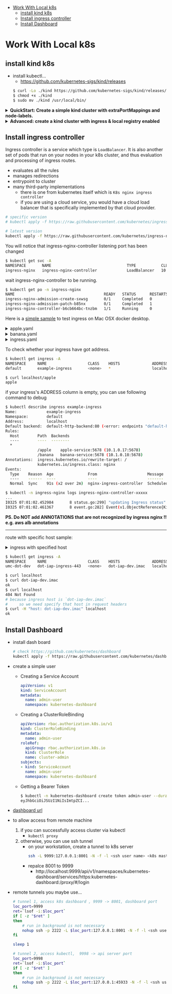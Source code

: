 [](...menustart)

- [Work With Local k8s](#b12bf4d31f18ea1cf240df43682ed0b5)
    - [install kind k8s](#e629a5281ed6903f92a461cc54e08857)
    - [Install ingress controller](#588da1e7cecfc3f40fa3e015ff722499)
    - [Install Dashboard](#5633d2848d737c44ec1d89bc54ccdfa9)

[](...menuend)


<h2 id="b12bf4d31f18ea1cf240df43682ed0b5"></h2>

# Work With Local k8s


<h2 id="e629a5281ed6903f92a461cc54e08857"></h2>

## install kind k8s

- install kubectl...
    - https://github.com/kubernetes-sigs/kind/releases
    ```bash
    $ curl -Lo ./kind https://github.com/kubernetes-sigs/kind/releases/download/v0.14.0/kind-$(uname)-amd64
    $ chmod +x ./kind
    $ sudo mv ./kind /usr/local/bin/


    ```

<details>
<summary>
<b>QuickStart: Create a simple kind cluster with extraPortMappings and node-labels.</b>
</summary>

- create cluster
    - extraPortMappings allow the local host to make requests to the Ingress controller over ports 80/443
    - node-labels only allow the ingress controller to run on a specific node(s) matching the label selector
    ```bash
    cat <<EOF | kind create cluster --name wslk8s  --config=-
    kind: Cluster
    apiVersion: kind.x-k8s.io/v1alpha4
    nodes:
    - role: control-plane
      kubeadmConfigPatches:
      - |
        kind: InitConfiguration
        nodeRegistration:
          kubeletExtraArgs:
            node-labels: "ingress-ready=true"
      extraPortMappings:
      - containerPort: 80
        hostPort: 80
        protocol: TCP
      - containerPort: 443
        hostPort: 443
        protocol: TCP
    EOF
    ```
- test whether it works...
    ```bash
    $ kubectl cluster-info
    Kubernetes control plane is running at https://127.0.0.1:35537
    CoreDNS is running at https://127.0.0.1:35537/api/v1/namespaces/kube-system/services/kube-dns:dns/proxy

    To further debug and diagnose cluster problems, use 'kubectl cluster-info dump'.
    ```

</details>


<details>
<summary>
<b>Advanced: create a kind cluster with ingress & local registry enabled</b>
</summary>

```bash

#!/bin/sh
set -o errexit

# with cluster name:
#   --name wslk8s
# with register name:
#   kind-registry
# with register port:
#   5050
# with ingress enable


# create registry container unless it already exists
reg_name='kind-registry'
reg_host="<TODO: your reg host>"
reg_port='5050'
if [ "$(docker inspect -f '{{.State.Running}}' "${reg_name}" 2>/dev/null || true)" != 'true' ]; then
  docker run \
    -d --restart=always -p "${reg_port}:5000" --name "${reg_name}" \
    registry:2
fi

# create a cluster with the local registry enabled in containerd
cat <<EOF | kind create cluster --name wslk8s  --config=-
kind: Cluster
apiVersion: kind.x-k8s.io/v1alpha4
containerdConfigPatches:
- |-
  [plugins."io.containerd.grpc.v1.cri".registry.mirrors."${reg_host}:${reg_port}"]
    endpoint = ["http://${reg_host}:${reg_port}"]

nodes:
- role: control-plane
  kubeadmConfigPatches:
  - |
    kind: InitConfiguration
    nodeRegistration:
      kubeletExtraArgs:
        node-labels: "ingress-ready=true"
  extraPortMappings:
  - containerPort: 80
    hostPort: 80
    protocol: TCP
  - containerPort: 443
    hostPort: 443
    protocol: TCP

EOF

# connect the registry to the cluster network if not already connected
if [ "$(docker inspect -f='{{json .NetworkSettings.Networks.kind}}' "${reg_name}")" = 'null' ]; then
  docker network connect "kind" "${reg_name}"
fi

# Document the local registry
# https://github.com/kubernetes/enhancements/tree/master/keps/sig-cluster-lifecycle/generic/1755-communicating-a-local-registry
cat <<EOF | kubectl apply -f -
apiVersion: v1
kind: ConfigMap
metadata:
  name: local-registry-hosting
  namespace: kube-public
data:
  localRegistryHosting.v1: |
    host: "${reg_host}:${reg_port}"
    help: "https://kind.sigs.k8s.io/docs/user/local-registry/"
EOF
```

</details>




<h2 id="588da1e7cecfc3f40fa3e015ff722499"></h2>

## Install ingress controller 

Ingress controller is a service which type is `LoadBalancer`. It is also another set of pods that run on your nodes in your k8s cluster, and thus evaluation and processing of ingress routes.

- evaluates all the rules
- manages redirections
- entrypoint to cluster
- many third-party implementations
    - there is one from kubernetes itself which is `K8s nginx ingress controller`
    - if you are using a cloud service, you would have a cloud load balancer that is specifically implemented by that cloud provider.


```bash
# specific version
# kubectl apply -f https://raw.githubusercontent.com/kubernetes/ingress-nginx/controller-v1.1.2/deploy/static/provider/cloud/deploy.yaml

# latest version
kubectl apply -f https://raw.githubusercontent.com/kubernetes/ingress-nginx/main/deploy/static/provider/kind/deploy.yaml

```

You will notice that ingress-nginx-controller listening port has been changed

```bash
$ kubectl get svc -A
NAMESPACE       NAME                                 TYPE           CLUSTER-IP       EXTERNAL-IP   PORT(S)                           AGE
ingress-nginx   ingress-nginx-controller             LoadBalancer   10.108.84.93    localhost     80:31402/TCP,443:32053/TCP   20s
```

wait ingress-nginx-controller to be running.

```bash
$ kubectl get po -n ingress-nginx
NAME                                       READY   STATUS      RESTARTS   AGE
ingress-nginx-admission-create-sxwsg       0/1     Completed   0          51s
ingress-nginx-admission-patch-b85nx        0/1     Completed   1          50s
ingress-nginx-controller-b6cb664bc-tnzbm   1/1     Running     0          51s
```


Here is a [simple sample](http://threelambda.com/2020/07/06/run-ingress-example-on-mac/) to test ingress on Mac OSX docker desktop.


<details>
<summary>
apple.yaml
</summary>

```yaml
kind: Pod
apiVersion: v1
metadata:
  name: apple-app
  labels:
    app: apple
spec:
  containers:
    - name: apple-app
      image: hashicorp/http-echo
      args:
        - "-text=apple"

---

kind: Service
apiVersion: v1
metadata:
  name: apple-service
spec:
  selector:
    app: apple
  ports:
    - port: 5678 # Default port for image
```

</details>


<details>
<summary>
banana.yaml
</summary>

```yaml
kind: Pod
apiVersion: v1
metadata:
  name: banana-app
  labels:
    app: banana
spec:
  containers:
    - name: banana-app
      image: hashicorp/http-echo
      args:
        - "-text=banana"

---

kind: Service
apiVersion: v1
metadata:
  name: banana-service
spec:
  selector:
    app: banana
  ports:
    - port: 5678 # Default port for image
```

</details>


<details>
<summary>
ingress.yaml
</summary>


```yaml
apiVersion: networking.k8s.io/v1
kind: Ingress
metadata:
  name: example-ingress
  annotations:
    nginx.ingress.kubernetes.io/rewrite-target: /
    # kubernetes.io/ingress.class: "nginx"
spec:
  rules:
    - host: 
      http:
        paths:
          - path: /apple
            pathType: Prefix
            backend:
              service:
                name: apple-service
                port:
                  number: 5678
          - path: /banana
            pathType: Prefix
            backend:
              service:
                name: banana-service
                port:
                  number: 5678
```

</details>

To check whether your ingress have got address.

```bash
$ kubectl get ingress -A
NAMESPACE     NAME                  CLASS    HOSTS              ADDRESS     PORTS   AGE
default       example-ingress       <none>   *                  localhost   80      4m17s

$ curl localhost/apple  
apple
```

if your ingress's ADDRESS column is empty, you can use following command to debug

```bash
$ kubectl describe ingress example-ingress
Name:             example-ingress
Namespace:        default
Address:          localhost
Default backend:  default-http-backend:80 (<error: endpoints "default-http-backend" not found>)
Rules:
  Host        Path  Backends
  ----        ----  --------
  *
              /apple    apple-service:5678 (10.1.0.17:5678)
              /banana   banana-service:5678 (10.1.0.18:5678)
Annotations:  ingress.kubernetes.io/rewrite-target: /
              kubernetes.io/ingress.class: nginx
Events:
  Type    Reason  Age               From                      Message
  ----    ------  ----              ----                      -------
  Normal  Sync    91s (x2 over 2m)  nginx-ingress-controller  Scheduled for sync
```

```bash
$ kubectl -n ingress-nginx logs ingress-nginx-controller-xxxxx
...
I0325 07:01:02.452984       8 status.go:299] "updating Ingress status" namespace="default" ingress="example-ingress" currentValue=[] newValue=[{IP: Hostname:localhost Ports:[]}]
I0325 07:01:02.461367       8 event.go:282] Event(v1.ObjectReference{Kind:"Ingress", Namespace:"default", Name:"example-ingress", UID:"e1b49b5e-c5a0-49a0-8e2a-64dd36820261", APIVersion:"networking.k8s.io/v1", ResourceVersion:"296455", FieldPath:""}): type: 'Normal' reason: 'Sync' Scheduled for sync
```


**PS. Do NOT add ANNOTATIONS that are not recognized by ingress nginx !! e.g. aws alb annotations**


---

route with specific host sample:


<details>
<summary>
ingress with specified host
</summary>

```yaml
  apiVersion: networking.k8s.io/v1
  kind: Ingress
  metadata:
    name: {name}-ingress-443
  spec:
    rules:
    - host: dot-iap-dev.imac
      http:
        paths:
          - pathType: Prefix
            path: /
            backend:
              service:
                name: {name}
                port:
                  number: {port}             

```

</details>

```bash
$ kubectl get ingress -A
NAMESPACE     NAME                  CLASS    HOSTS              ADDRESS     PORTS   AGE
umc-dot-dev   dot-iap-ingress-443   <none>   dot-iap-dev.imac   localhost   80      28m

$ curl localhost
$ curl dot-iap-dev.imac
ok
$ curl localhost
404 Not Found
# because ingress host is `dot-iap-dev.imac`
#     so we need specify that host in request headers
$ curl -H "host: dot-iap-dev.imac" localhost
ok
```

<h2 id="5633d2848d737c44ec1d89bc54ccdfa9"></h2>

## Install Dashboard

- install dash board
    ```bash
    # check https://github.com/kubernetes/dashboard
    kubectl apply -f https://raw.githubusercontent.com/kubernetes/dashboard/v2.6.0/aio/deploy/recommended.yaml
    ```
- create a simple user
    - Creating a Service Account
        ```yaml
        apiVersion: v1
        kind: ServiceAccount
        metadata:
          name: admin-user
          namespace: kubernetes-dashboard
        ```
    - Creating a ClusterRoleBinding
        ```yaml
        apiVersion: rbac.authorization.k8s.io/v1
        kind: ClusterRoleBinding
        metadata:
          name: admin-user
        roleRef:
          apiGroup: rbac.authorization.k8s.io
          kind: ClusterRole
          name: cluster-admin
        subjects:
        - kind: ServiceAccount
          name: admin-user
          namespace: kubernetes-dashboard
        ```
    - Getting a Bearer Token
        ```bash
        $ kubectl -n kubernetes-dashboard create token admin-user --duration=10000h
        eyJhbGciOiJSUzI1NiIsImtpZCI...
        ```


- [dashboard url](http://localhost:8001/api/v1/namespaces/kubernetes-dashboard/services/https:kubernetes-dashboard:/proxy/#!/login)


- to allow access from remote machine
    1. if you can successfully access cluster via kubectl
        - `kubectl proxy`
    2. otherwise, you can use ssh tunnel
        - on your workstation, create a tunnel to k8s server
            ```bash
            ssh -L 9999:127.0.0.1:8001 -N -f -l <ssh user name> <k8s master host name or ip>
            ```
        - repalce 8001 to 9999
            - http://localhost:9999/api/v1/namespaces/kubernetes-dashboard/services/https:kubernetes-dashboard:/proxy/#/login

- remote tunnels you maybe use...
    ```bash
    # tunnel 1, access k8s dashboard , 9999 -> 8001, dashboard port
    loc_port=9999
    ret=`lsof -i:$loc_port`
    if [ -z "$ret" ]
    then
        # run in background is not necessary
        nohup ssh -p 2222 -L $loc_port:127.0.0.1:8001 -N -f -l <ssh user> <ssh host> &> /dev/null
    fi

    sleep 1

    # tunnel 2, access kubectl,  9998 -> api server port
    loc_port=9998
    ret=`lsof -i:$loc_port`
    if [ -z "$ret" ]
    then
        # run in background is not necessary
        nohup ssh -p 2222 -L $loc_port:127.0.0.1:45933 -N -f -l <ssh user> <ssh host> &> /dev/null
    fi
    ```


